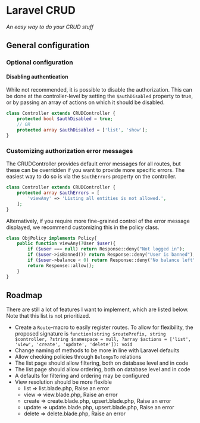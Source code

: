 # Laravel CRUD
_An easy way to do your CRUD stuff_

## General configuration

### Optional configuration
#### Disabling authentication
While not recommended, it is possible to disable the authorization. This can be done at the controller-level by setting the `$authDisabled` property to true, or by passing an array of actions on which it should be disabled.
```php
class Controller extends CRUDController {
    protected bool $authDisabled = true;
    // OR
    protected array $authDisabled = ['list', 'show'];
}
```

### Customizing authorization error messages
The CRUDController provides default error messages for all routes, but these can be overridden if you want to provide more specific errors.
The easiest way to do so is via the `$authErrors` property on the controller.
```php
class Controller extends CRUDController {
    protected array $authErrors = [
        'viewAny' => 'Listing all entities is not allowed.',
    ];
}
```

Alternatively, if you require more fine-grained control of the error message displayed, we recommend customizing this in the policy class.
```php
class ObjPolicy implements Policy{
    public function viewAny(?User $user){
        if ($user === null) return Response::deny("Not logged in");
        if ($user->isBanned()) return Response::deny("User is banned");
        if ($user->balance < 0) return Response::deny("No balance left");
        return Response::allow();
    }
}
```

## Roadmap
There are still a lot of features I want to implement, which are listed below. Note that this list is not prioritized.

- Create a `Route`-macro to easily register routes. To allow for flexibility, the proposed signature is `function(string $routePrefix, string $controller, ?string $namespace = null, ?array $actions = ['list', 'view', 'create', 'update', 'delete']): void`
- Change naming of methods to be more in line with Laravel defaults
- Allow checking policies through `BelongsTo` relations
- The list page should allow filtering, both on database level and in code
- The list page should allow ordering, both on database level and in code
- A defaults for filtering and ordering may be configured
- View resolution should be more flexible
  - list => list.blade.php, Raise an error
  - view => view.blade.php, Raise an error
  - create => create.blade.php, upsert.blade.php, Raise an error
  - update => update.blade.php, upsert.blade.php, Raise an error
  - delete => delete.blade.php, Raise an error
